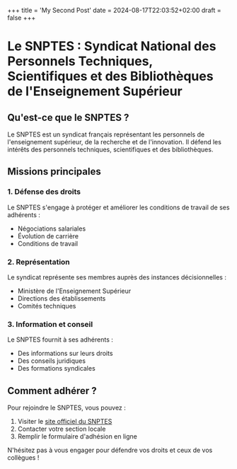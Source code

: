 +++
title = 'My Second Post'
date = 2024-08-17T22:03:52+02:00
draft = false
+++
# Le SNPTES : Syndicat National des Personnels Techniques, Scientifiques et des Bibliothèques de l'Enseignement Supérieur

## Qu'est-ce que le SNPTES ?

Le SNPTES est un syndicat français représentant les personnels de l'enseignement supérieur, de la recherche et de l'innovation. Il défend les intérêts des personnels techniques, scientifiques et des bibliothèques.

## Missions principales

### 1. Défense des droits

Le SNPTES s'engage à protéger et améliorer les conditions de travail de ses adhérents :

- Négociations salariales
- Évolution de carrière
- Conditions de travail

### 2. Représentation

Le syndicat représente ses membres auprès des instances décisionnelles :

- Ministère de l'Enseignement Supérieur
- Directions des établissements
- Comités techniques

### 3. Information et conseil

Le SNPTES fournit à ses adhérents :

- Des informations sur leurs droits
- Des conseils juridiques
- Des formations syndicales

## Comment adhérer ?

Pour rejoindre le SNPTES, vous pouvez :

1. Visiter le [site officiel du SNPTES](https://www.snptes.fr/)
2. Contacter votre section locale
3. Remplir le formulaire d'adhésion en ligne

N'hésitez pas à vous engager pour défendre vos droits et ceux de vos collègues !
